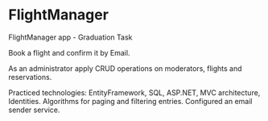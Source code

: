 # FlightManager
FlightManager app - Graduation Task

Book a flight and confirm it by Email.

As an administrator apply CRUD operations on moderators, flights and reservations.

Practiced technologies: 
EntityFramework, SQL, ASP.NET, MVC architecture, Identities. 
Algorithms for paging and filtering entries.
Configured an email sender service.
